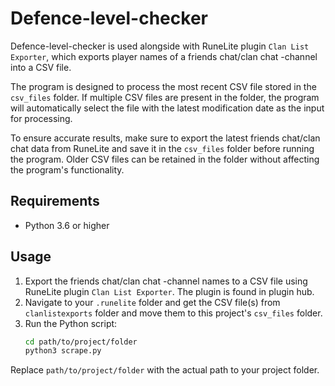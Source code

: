 # Defence-level-checker

Defence-level-checker is used alongside with RuneLite plugin `Clan List Exporter`, which exports player names of a friends chat/clan chat -channel into a CSV file.

The program is designed to process the most recent CSV file stored in the `csv_files` folder. If multiple CSV files are present in the folder, the program will automatically select the file with the latest modification date as the input for processing.

To ensure accurate results, make sure to export the latest friends chat/clan chat data from RuneLite and save it in the `csv_files` folder before running the program. Older CSV files can be retained in the folder without affecting the program's functionality.

## Requirements
- Python 3.6 or higher

## Usage

1. Export the friends chat/clan chat -channel names to a CSV file using RuneLite plugin `Clan List Exporter`. The plugin is found in plugin hub.
2. Navigate to your `.runelite` folder and get the CSV file(s) from `clanlistexports` folder and move them to this project's `csv_files` folder.
3. Run the Python script:
    ```bash
    cd path/to/project/folder
    python3 scrape.py
    ```

Replace `path/to/project/folder` with the actual path to your project folder.

